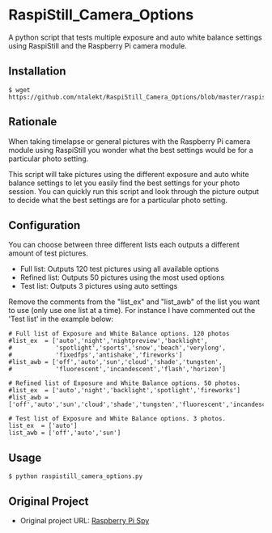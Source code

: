 RaspiStill_Camera_Options
==============
A python script that tests multiple exposure and auto white balance settings using RaspiStill and the Raspberry Pi camera module.

Installation
------------
```
$ wget https://github.com/ntalekt/RaspiStill_Camera_Options/blob/master/raspistill_camera_options.py
```

Rationale
---------
When taking timelapse or general pictures with the Raspberry Pi camera module using RaspiStill you wonder what the best settings would be for a particular photo setting.

This script will take pictures using the different exposure and auto white balance settings to let you easily find the best settings for your photo session. You can quickly run this script and look through the picture output to decide what the best settings are for a particular photo setting. 

Configuration
---------
You can choose between three different lists each outputs a different amount of test pictures.

* Full list: Outputs 120 test pictures using all available options
* Refined list: Outputs 50 pictures using the most used options
* Test list: Outputs 3 pictures using auto settings

Remove the comments from the "list_ex" and "list_awb" of the list you want to use (only use one list at a time). For instance I have commented out the 'Test list' in the example below:
```
# Full list of Exposure and White Balance options. 120 photos
#list_ex  = ['auto','night','nightpreview','backlight',
#            'spotlight','sports','snow','beach','verylong',
#            'fixedfps','antishake','fireworks']
#list_awb = ['off','auto','sun','cloud','shade','tungsten',
#            'fluorescent','incandescent','flash','horizon']

# Refined list of Exposure and White Balance options. 50 photos.
#list_ex  = ['auto','night','backlight','spotlight','fireworks']
#list_awb = ['off','auto','sun','cloud','shade','tungsten','fluorescent','incandescent','flash','horizon']

# Test list of Exposure and White Balance options. 3 photos.
list_ex  = ['auto']
list_awb = ['off','auto','sun']
```

Usage
-----
```
$ python raspistill_camera_options.py

```

Original Project
-----
* Original project URL: [Raspberry Pi Spy](http://www.raspberrypi-spy.co.uk/?p=1862)
